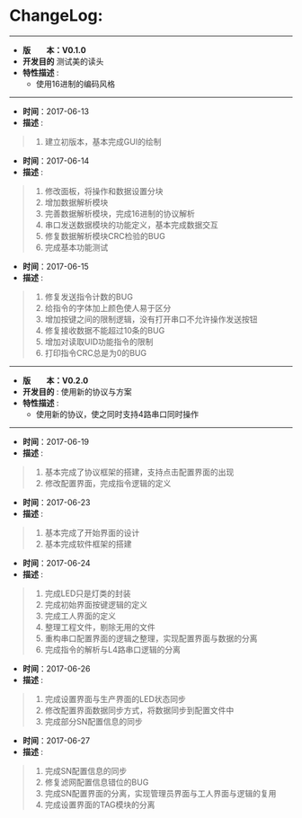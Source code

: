 # ChangeLog:
*****************************************************************************************
* **版　　本：V0.1.0**
* **开发目的** 测试美的读头
* **特性描述** : 
	* 使用16进制的编码风格
*****************************************************************************************
* **时间**：2017-06-13
* **描述** :
> 1. 建立初版本，基本完成GUI的绘制

* **时间**：2017-06-14
* **描述** :
> 1. 修改面板，将操作和数据设置分块
> 2. 增加数据解析模块
> 3. 完善数据解析模块，完成16进制的协议解析
> 4. 串口发送数据模块的功能定义，基本完成数据交互
> 5. 修复数据解析模块CRC检验的BUG
> 6. 完成基本功能测试

* **时间**：2017-06-15
* **描述** :
> 1. 修复发送指令计数的BUG
> 2. 给指令的字体加上颜色使人易于区分
> 3. 增加按键之间的限制逻辑，没有打开串口不允许操作发送按钮
> 4. 修复接收数据不能超过10条的BUG
> 5. 增加对读取UID功能指令的限制
> 6. 打印指令CRC总是为0的BUG

*****************************************************************************************
* **版　　本：V0.2.0**
* **开发目的** : 使用新的协议与方案
* **特性描述** : 
	* 使用新的协议，使之同时支持4路串口同时操作
*****************************************************************************************
* **时间**：2017-06-19
* **描述** :
> 1. 基本完成了协议框架的搭建，支持点击配置界面的出现
> 2. 修改配置界面，完成指令逻辑的定义

* **时间**：2017-06-23
* **描述** :
> 1. 基本完成了开始界面的设计
> 2. 基本完成软件框架的搭建

* **时间**：2017-06-24
* **描述** :
> 1. 完成LED只是灯类的封装
> 2. 完成初始界面按键逻辑的定义
> 3. 完成工人界面的定义
> 4. 整理工程文件，剔除无用的文件
> 5. 重构串口配置界面的逻辑之整理，实现配置界面与数据的分离
> 6. 完成指令的解析与L4路串口逻辑的分离

* **时间**：2017-06-26
* **描述** :
> 1. 完成设置界面与生产界面的LED状态同步
> 2. 修改配置界面数据同步方式，将数据同步到配置文件中
> 3. 完成部分SN配置信息的同步

* **时间**：2017-06-27
* **描述** :
> 1. 完成SN配置信息的同步
> 2. 修复滤网配置信息错位的BUG
> 3. 完成SN配置界面的分离，实现管理员界面与工人界面与逻辑的复用
> 4. 完成设置界面的TAG模块的分离
